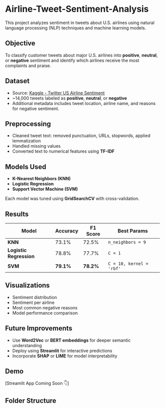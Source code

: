 # Airline-Tweet-Sentiment-Analysis
This project analyzes sentiment in tweets about U.S. airlines using natural language processing (NLP) techniques and machine learning models.


## Objective
To classify customer tweets about major U.S. airlines into **positive**, **neutral**, or **negative** sentiment and identify which airlines receive the most complaints and praise.

## Dataset
- Source: [Kaggle - Twitter US Airline Sentiment](https://www.kaggle.com/datasets/crowdflower/twitter-airline-sentiment)
- ~14,000 tweets labeled as **positive**, **neutral**, or **negative**
- Additional metadata includes tweet location, airline name, and reasons for negative sentiment.

## Preprocessing
- Cleaned tweet text: removed punctuation, URLs, stopwords, applied lemmatization
- Handled missing values
- Converted text to numerical features using **TF-IDF**

## Models Used
- **K-Nearest Neighbors (KNN)**
- **Logistic Regression**
- **Support Vector Machine (SVM)**

Each model was tuned using **GridSearchCV** with cross-validation.

## Results
| Model               | Accuracy | F1 Score | Best Params                        |
|--------------------|----------|----------|------------------------------------|
| **KNN**             | 73.1%    | 72.5%    | `n_neighbors = 9`                  |
| **Logistic Regression** | 78.8%    | 77.7%    | `C = 1`                             |
| **SVM**             | **79.1%**    | **78.2%**    | `C = 10, kernel = 'rbf'`             |

## Visualizations
- Sentiment distribution
- Sentiment per airline
- Most common negative reasons
- Model performance comparison

## Future Improvements
- Use **Word2Vec** or **BERT embeddings** for deeper semantic understanding
- Deploy using **Streamlit** for interactive predictions
- Incorporate **SHAP** or **LIME** for model interpretability

## Demo
[Streamlit App Coming Soon 👇]

## Folder Structure
